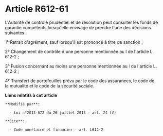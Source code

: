 # Article R612-61

L'Autorité de contrôle prudentiel et de résolution peut consulter les fonds de garantie compétents lorsqu'elle envisage de
prendre l'une des décisions suivantes : 

1° Retrait d'agrément, sauf lorsqu'il est prononcé à titre de sanction ; 

2° Changement de contrôle d'une personne mentionnée au I de l'article L. 612-2 ;

3° Fusion concernant au moins une personne mentionnée au I de l'article L. 612-2 ; 

4° Transfert de portefeuilles prévu par le code des assurances, le code de la mutualité et le code de la sécurité sociale.

**Liens relatifs à cet article**

	**Modifié par**:

	  - Loi n°2013-672 du 26 juillet 2013 - art. 24 (V)

	**Cite**:

	  - Code monétaire et financier - art. L612-2

